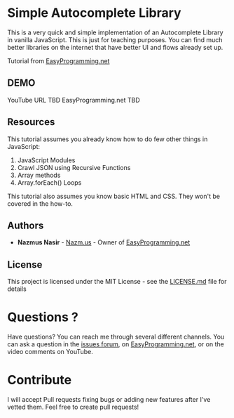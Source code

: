 # Simple Autocomplete Library

This is a very quick and simple implementation of an Autocomplete Library in vanilla JavaScript. This is just for teaching purposes. You can find much better
libraries on the internet that have better UI and flows already set up.

Tutorial from [EasyProgramming.net](https://www.easyprogramming.net)

## DEMO

YouTube URL TBD
EasyProgramming.net TBD

## Resources

This tutorial assumes you already know how to do few other things in JavaScript:

1. JavaScript Modules
2. Crawl JSON using Recursive Functions
3. Array methods
4. Array.forEach() Loops

This tutorial also assumes you know basic HTML and CSS. They won't be covered in the how-to.

## Authors

- **Nazmus Nasir** - [Nazm.us](https://nazm.us) - Owner of [EasyProgramming.net](https://www.easyprogramming.net)

## License

This project is licensed under the MIT License - see the [LICENSE.md](LICENSE.md) file for details

# Questions ?

Have questions? You can reach me through several different channels. You can ask a question in the [issues forum](/../../issues),
on [EasyProgramming.net](https://www.easyprogramming.net), or on the video comments on YouTube.

# Contribute

I will accept Pull requests fixing bugs or adding new features after I've vetted them. Feel free to create pull requests!
